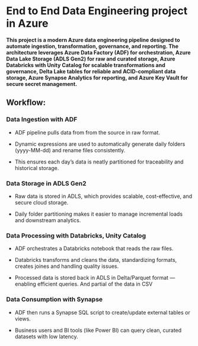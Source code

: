 #  **End to End Data Engineering project in Azure**

**This project is a modern Azure data engineering pipeline designed to automate ingestion, transformation, governance, and reporting.
The architecture leverages Azure Data Factory (ADF) for orchestration, Azure Data Lake Storage (ADLS Gen2) for raw and curated storage, Azure Databricks with Unity Catalog for scalable transformations and governance, Delta Lake tables for reliable and ACID-compliant data storage, Azure Synapse Analytics for reporting, and Azure Key Vault for secure secret management.**

## Workflow:

###  Data Ingestion with ADF

- ADF pipeline pulls data from from the source in raw format.

- Dynamic expressions are used to automatically generate daily folders (yyyy-MM-dd) and rename files consistently.

- This ensures each day’s data is neatly partitioned for traceability and historical storage.

### Data Storage in ADLS Gen2

- Raw data is stored in ADLS, which provides scalable, cost-effective, and secure cloud storage.

- Daily folder partitioning makes it easier to manage incremental loads and downstream analytics.

### Data Processing with Databricks, Unity Catalog

- ADF orchestrates a Databricks notebook that reads the raw files.

- Databricks transforms and cleans the data, standardizing formats, creates joines and handling quality issues.

- Processed data is stored back in ADLS in Delta/Parquet format — enabling efficient queries. And partial of the data in CSV

### Data Consumption with Synapse

- ADF then runs a Synapse SQL script to create/update external tables or views.

- Business users and BI tools (like Power BI) can query clean, curated datasets with low latency.
